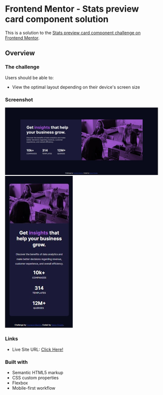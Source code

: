 # Frontend Mentor - Stats preview card component solution

This is a solution to the [Stats preview card component challenge on Frontend Mentor](https://www.frontendmentor.io/challenges/stats-preview-card-component-8JqbgoU62). 


## Overview

### The challenge

Users should be able to:

- View the optimal layout depending on their device's screen size


### Screenshot

![](./images/s1.jpg)
![](./images/s2.jpg)


### Links

- Live Site URL: [Click Here!](https://stats-preview-card-component-07.netlify.app/)


### Built with

- Semantic HTML5 markup
- CSS custom properties
- Flexbox
- Mobile-first workflow